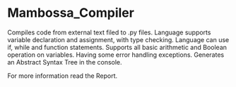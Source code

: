 # Mambossa_Compiler

Compiles code from external text filed to .py files.
Language supports variable declaration and assignment, with type checking.
Language can use if, while and function statements.
Supports all basic arithmetic and Boolean operation on variables.
Having some error handling exceptions.
Generates an Abstract Syntax Tree in the console.

For more information read the Report.
